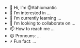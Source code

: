 - 👋 Hi, I’m @Abhiomantic
- 👀 I’m interested in ...
- 🌱 I’m currently learning ...
- 💞️ I’m looking to collaborate on ...
- 📫 How to reach me ...
- 😄 Pronouns: ...
- ⚡ Fun fact: ...

<!---
Abhiomantic/Abhiomantic is a ✨ special ✨ repository because its `README.md` (this file) appears on your GitHub profile.
You can click the Preview link to take a look at your changes.
--->
